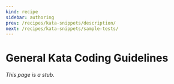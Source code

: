 ```yaml
---
kind: recipe
sidebar: authoring
prev: /recipes/kata-snippets/description/
next: /recipes/kata-snippets/sample-tests/
---
```


# General Kata Coding Guidelines

_This page is a stub._